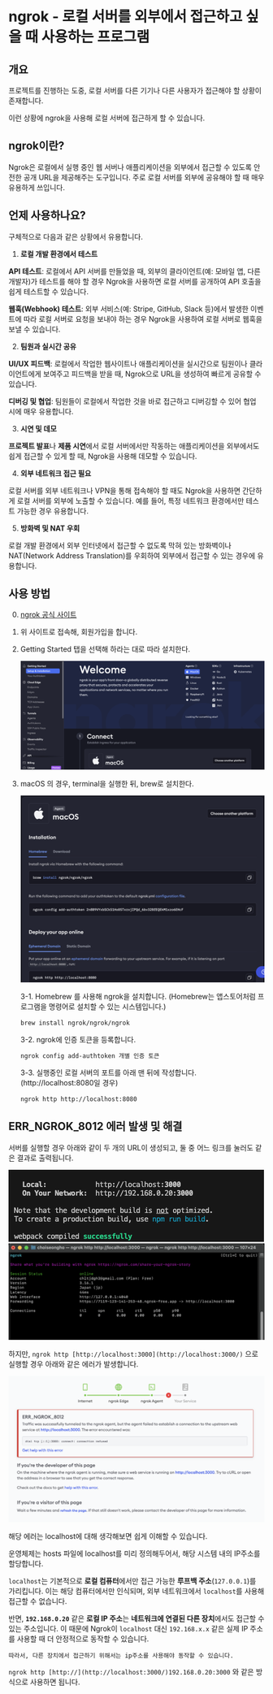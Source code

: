 # ngrok - 로컬 서버를 외부에서 접근하고 싶을 때 사용하는 프로그램

## 개요

프로젝트를 진행하는 도중, 로컬 서버를 다른 기기나 다른 사용자가 접근해야 할 상황이 존재합니다.

이런 상황에 ngrok을 사용해 로컬 서버에 접근하게 할 수 있습니다.

## ngrok이란?

Ngrok은 로컬에서 실행 중인 웹 서버나 애플리케이션을 외부에서 접근할 수 있도록 안전한 공개 URL을 제공해주는 도구입니다. 주로 로컬 서버를 외부에 공유해야 할 때 매우 유용하게 쓰입니다.

## 언제 사용하나요?

구체적으로 다음과 같은 상황에서 유용합니다.

1. **로컬 개발 환경에서 테스트**

**API 테스트**: 로컬에서 API 서버를 만들었을 때, 외부의 클라이언트(예: 모바일 앱, 다른 개발자)가 테스트를 해야 할 경우 Ngrok을 사용하면 로컬 서버를 공개하여 API 호출을 쉽게 테스트할 수 있습니다.

**웹훅(Webhook) 테스트**: 외부 서비스(예: Stripe, GitHub, Slack 등)에서 발생한 이벤트에 따라 로컬 서버로 요청을 보내야 하는 경우 Ngrok을 사용하여 로컬 서버로 웹훅을 보낼 수 있습니다.

2. **팀원과 실시간 공유**

**UI/UX 피드백**: 로컬에서 작업한 웹사이트나 애플리케이션을 실시간으로 팀원이나 클라이언트에게 보여주고 피드백을 받을 때, Ngrok으로 URL을 생성하여 빠르게 공유할 수 있습니다.

**디버깅 및 협업**: 팀원들이 로컬에서 작업한 것을 바로 접근하고 디버깅할 수 있어 협업 시에 매우 유용합니다.

3. **시연 및 데모**

**프로젝트 발표**나 **제품 시연**에서 로컬 서버에서만 작동하는 애플리케이션을 외부에서도 쉽게 접근할 수 있게 할 때, Ngrok을 사용해 데모할 수 있습니다.

4. **외부 네트워크 접근 필요**

로컬 서버를 외부 네트워크나 VPN을 통해 접속해야 할 때도 Ngrok을 사용하면 간단하게 로컬 서버를 외부에 노출할 수 있습니다. 예를 들어, 특정 네트워크 환경에서만 테스트 가능한 경우 유용합니다.

5. **방화벽 및 NAT 우회**

로컬 개발 환경에서 외부 인터넷에서 접근할 수 없도록 막혀 있는 방화벽이나 NAT(Network Address Translation)를 우회하여 외부에서 접근할 수 있는 경우에 유용합니다.

## 사용 방법

0. [ngrok 공식 사이트](https://ngrok.com/)

1. 위 사이트로 접속해, 회원가입을 합니다.
2. Getting Started 탭을 선택해 하라는 대로 따라 설치한다.

   ![image.png](image1.png)

3. macOS 의 경우, terminal을 실행한 뒤, brew로 설치한다.

   ![image.png](image2.png)

   3-1. Homebrew 를 사용해 ngrok을 설치합니다. (Homebrew는 앱스토어처럼 프로그램을 명령어로 설치할 수 있는 시스템입니다.)

   ```bash
   brew install ngrok/ngrok/ngrok
   ```

   3-2. ngrok에 인증 토큰을 등록합니다.

   ```bash
   ngrok config add-authtoken 개별 인증 토큰
   ```

   3-3. 실행중인 로컬 서버의 포트를 아래 맨 뒤에 작성합니다. (http://localhost:8080일 경우)

   ```bash
   ngrok http http://localhost:8080
   ```

## **ERR_NGROK_8012 에러 발생 및 해결**

서버를 실행할 경우 아래와 같이 두 개의 URL이 생성되고, 둘 중 어느 링크를 눌러도 같은 결과로 출력됩니다.

![image.png](image3.png)
![image.png](image4.png)

하지만, `ngrok http [http://localhost:3000](http://localhost:3000/)` 으로 실행할 경우 아래와 같은 에러가 발생합니다.

![image.png](image5.png)

해당 에러는 localhost에 대해 생각해보면 쉽게 이해할 수 있습니다.

운영체제는 hosts 파일에 localhost를 미리 정의해두어서, 해당 시스템 내의 IP주소를 할당합니다.

`localhost`는 기본적으로 **로컬 컴퓨터**에서만 접근 가능한 **루프백 주소**(`127.0.0.1`)를 가리킵니다. 이는 해당 컴퓨터에서만 인식되며, 외부 네트워크에서 `localhost`를 사용해 접근할 수 없습니다.

반면, **`192.168.0.20`** 같은 **로컬 IP 주소**는 **네트워크에 연결된 다른 장치**에서도 접근할 수 있는 주소입니다. 이 때문에 Ngrok이 `localhost` 대신 `192.168.x.x` 같은 실제 IP 주소를 사용할 때 더 안정적으로 동작할 수 있습니다.

    따라서, 다른 장치에서 접근하기 위해서는 ip주소를 사용해야 동작할 수 있습니다.

`ngrok http [http://](http://localhost:3000/)192.168.0.20:3000` 와 같은 방식으로 사용하면 됩니다.
